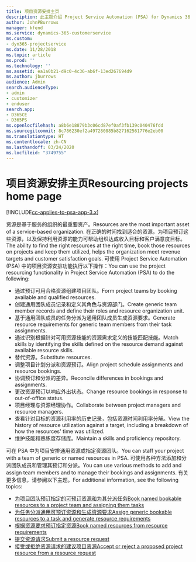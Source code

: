 ```yaml
---
title: 项目资源安排主页
description: 此主题介绍 Project Service Automation (PSA) for Dynamics 365 中的资源管理功能。
author: JohnPBurrows
manager: kfend
ms.service: dynamics-365-customerservice
ms.custom:
- dyn365-projectservice
ms.date: 11/28/2018
ms.topic: article
ms.prod: ''
ms.technology: ''
ms.assetid: ea1a0b21-d9c0-4c36-ab6f-13ed267694d9
ms.author: jburrows
audience: Admin
search.audienceType:
- admin
- customizer
- enduser
search.app:
- D365CE
- D365PS
ms.openlocfilehash: a8b6e18879b3c06cd87ef0af3fb139c040476fdd
ms.sourcegitcommit: 8c786230ef2a497280885b827162561776e2eb00
ms.translationtype: HT
ms.contentlocale: zh-CN
ms.lasthandoff: 03/24/2020
ms.locfileid: "3749755"
---
```

# <a name="resourcing-projects-home-page"></a><span data-ttu-id="9f15c-103">项目资源安排主页</span><span class="sxs-lookup"><span data-stu-id="9f15c-103">Resourcing projects home page</span></span>

[!INCLUDE[cc-applies-to-psa-app-3.x](../includes/cc-applies-to-psa-app-3x.md)]

<span data-ttu-id="9f15c-104">资源是基于服务的组织的最重要资产。</span><span class="sxs-lookup"><span data-stu-id="9f15c-104">Resources are the most important asset of a service-based organization.</span></span> <span data-ttu-id="9f15c-105">在正确的时间找到适合的资源，为项目预订这些资源，以及保持利用资源的能力可帮助组织达成收入目标和客户满意度目标。</span><span class="sxs-lookup"><span data-stu-id="9f15c-105">The ability to find the right resources at the right time, book those resources on projects and keep them utilized, helps the organization meet revenue targets and customer satisfaction goals.</span></span> <span data-ttu-id="9f15c-106">可使用 Project Service Automation (PSA) 中的项目资源安排功能执行以下操作：</span><span class="sxs-lookup"><span data-stu-id="9f15c-106">You can use the project resourcing functionality in Project Service Automation (PSA) to do the following:</span></span>

- <span data-ttu-id="9f15c-107">通过预订可用合格资源组建项目团队。</span><span class="sxs-lookup"><span data-stu-id="9f15c-107">Form project teams by booking available and qualified resources.</span></span>
- <span data-ttu-id="9f15c-108">创建通用团队成员记录和定义其角色与资源部门。</span><span class="sxs-lookup"><span data-stu-id="9f15c-108">Create generic team member records and define their roles and resource organization unit.</span></span>
- <span data-ttu-id="9f15c-109">基于通用团队成员的任务分派为通用团队成员生成资源要求。</span><span class="sxs-lookup"><span data-stu-id="9f15c-109">Generate resource requirements for generic team members from their task assignments.</span></span>
- <span data-ttu-id="9f15c-110">通过识别根据针对可用资源技能的资源需求定义的技能匹配技能。</span><span class="sxs-lookup"><span data-stu-id="9f15c-110">Match skills by identifying the skills defined on the resource demand against available resource skills.</span></span>
- <span data-ttu-id="9f15c-111">替代资源。</span><span class="sxs-lookup"><span data-stu-id="9f15c-111">Substitute resources.</span></span>
- <span data-ttu-id="9f15c-112">调整项目计划分派和资源预订。</span><span class="sxs-lookup"><span data-stu-id="9f15c-112">Align project schedule assignments and resource bookings.</span></span>
- <span data-ttu-id="9f15c-113">协调预订和分派的差异。</span><span class="sxs-lookup"><span data-stu-id="9f15c-113">Reconcile differences in bookings and assignments.</span></span>
- <span data-ttu-id="9f15c-114">更改资源预订以响应外出状态。</span><span class="sxs-lookup"><span data-stu-id="9f15c-114">Change resource bookings in response to out-of-office status.</span></span>
- <span data-ttu-id="9f15c-115">项目经理与资源经理协作。</span><span class="sxs-lookup"><span data-stu-id="9f15c-115">Collaborate between project managers and resource managers.</span></span>
- <span data-ttu-id="9f15c-116">查看针对目标的资源利用率的历史记录，包括资源时间利用率分解。</span><span class="sxs-lookup"><span data-stu-id="9f15c-116">View the history of resource utilization against a target, including a breakdown of how the resources' time was utilized.</span></span>
- <span data-ttu-id="9f15c-117">维护技能和熟练度存储库。</span><span class="sxs-lookup"><span data-stu-id="9f15c-117">Maintain a skills and proficiency repository.</span></span>


<span data-ttu-id="9f15c-118">可在 PSA 中为项目安排通用资源或指定资源团队。</span><span class="sxs-lookup"><span data-stu-id="9f15c-118">You can staff your project with a team of generic or named resources in PSA.</span></span> <span data-ttu-id="9f15c-119">可使用各种方法添加和分派团队成员和管理其预订和分派。</span><span class="sxs-lookup"><span data-stu-id="9f15c-119">You can use various methods to add and assign team members and to manage their bookings and assignments.</span></span> <span data-ttu-id="9f15c-120">有关更多信息，请参阅以下主题。</span><span class="sxs-lookup"><span data-stu-id="9f15c-120">For additional information, see the following topics:</span></span>

- [<span data-ttu-id="9f15c-121">为项目团队预订指定的可预订资源和为其分派任务</span><span class="sxs-lookup"><span data-stu-id="9f15c-121">Book named bookable resources to a project team and assigning them tasks</span></span>](assign-named-bookable-resource.md)
- [<span data-ttu-id="9f15c-122">为任务分派通用可预订资源和生成资源要求</span><span class="sxs-lookup"><span data-stu-id="9f15c-122">Assign generic bookable resources to a task and generate resource requirements</span></span>](assign-generic-bookable-resource.md)
- [<span data-ttu-id="9f15c-123">根据资源要求预订指定资源</span><span class="sxs-lookup"><span data-stu-id="9f15c-123">Book named resources from resource requirements</span></span>](book-named-resource.md)
- [<span data-ttu-id="9f15c-124">提交资源请求</span><span class="sxs-lookup"><span data-stu-id="9f15c-124">Submit a resource request</span></span>](submit-resource-request.md)
- [<span data-ttu-id="9f15c-125">接受或拒绝资源请求的建议项目资源</span><span class="sxs-lookup"><span data-stu-id="9f15c-125">Accept or reject a proposed project resource from a resource request</span></span>](accept-reject-proposed-resource.md)

